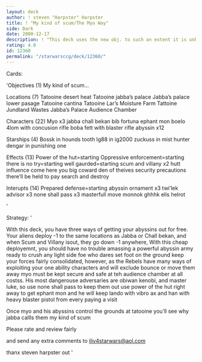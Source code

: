 ```yaml
---
layout: deck
author: ! steven "Harpster" Harpster
title: ! "My kind of scum/The Myo Way"
side: Dark
date: 2000-12-17
description: ! "This deck uses the new obj. to such an extent it is unbeleivableYou battle me I battle you and I retreive it all back in due time.He HE"
rating: 4.0
id: 12360
permalink: "/starwarsccg/deck/12360/"
---
```

Cards: 

'Objectives (1)
My kind of scum...

Locations (7)
Tatooine desert heat
Tatooine jabba’s palace
Jabba’s palace lower pasage
Tatooine cantina
Tatooine Lar’s Moisture Farm
Tattoine Jundland Wastes
Jabba’s Palace Audience Chamber

Characters (22)
Myo x3
jabba
chall bekan
bib fortuna
ephant mon
boelo
4lom with concusion rifle
boba fett with blaster rifle
abyssin x12

Starships (4)
Bossk in hounds tooth
Ig88 in ig2000
zuckuss in mist hunter
dengar in punishing one

Effects (13)
Power of the hut=starting
Oppressive enforcement=starting
there is no try=starting
well gaurded=starting
scum and villany x2
hutt influence
come here you big coward
den of theives
security precautions
there’ll be held to pay
search and destroy

Interupts (14)
Prepared defense=starting
abyssin ornament x3
twi’lek advisor x3
none shall pass x3
masterfull move
monnok
ghhhk
elis helrot

'

Strategy: '

With this deck, you have three ways of getting your abyssins out for free. Your aliens deploy -1 to the same locations as Jabba or Chall bekan, and when Scum and Villany isout, they go down -1 anywhere, With this cheap deployemnt, you should have no trouble amassing a powerful abyssin army ready to crush any light side foe who dares set foot on the ground keep your forces fairly consolidated, however, as the Rebels have many ways of exploiting your one ability characters and will exclude bounce or move them away myo must be kept secure and safe at teh audience chamber at all costss. His most dangerouse adversaries are obiwan kenobi, and master luke, so use none shall pass to keep them out use power of the hut right away to get ephant mon and he will keep lando with vibro ax and han with heavy blaster pistol from every paying a visit

Once myo and his abyssins control the grounds at tatooine you’ll see why jabba callls them my kind of scum

Please rate and review fairly

and send any extra comments to iliv4starwars@aol.com

thanx
steven harpster
out '
